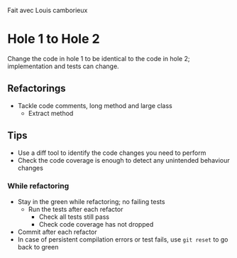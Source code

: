 Fait avec Louis camborieux
# Hole 1 to Hole 2

Change the code in hole 1 to be identical to the code in hole 2; implementation and tests can change.

## Refactorings

- Tackle code comments, long method and large class
  - Extract method

## Tips

- Use a diff tool to identify the code changes you need to perform
- Check the code coverage is enough to detect any unintended behaviour changes

### While refactoring

- Stay in the green while refactoring; no failing tests
  - Run the tests after each refactor
    - Check all tests still pass
    - Check code coverage has not dropped
- Commit after each refactor
- In case of persistent compilation errors or test fails, use `git reset` to go back to green
